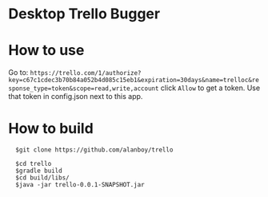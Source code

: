 Desktop Trello Bugger
==================

How to use
==================

Go to:
`https://trello.com/1/authorize?key=c67c1cdec3b70b84a052b4d085c15eb1&expiration=30days&name=trelloc&response_type=token&scope=read,write,account`
click `Allow` to get a token. Use that token in config.json next to this app.



How to build
==================
```
  $git clone https://github.com/alanboy/trello

  $cd trello
  $gradle build
  $cd build/libs/
  $java -jar trello-0.0.1-SNAPSHOT.jar

```

